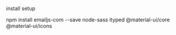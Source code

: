 install setup

npm install emailjs-com --save node-sass ityped @material-ui/core @material-ui/icons 
